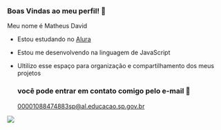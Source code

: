 ### Boas Vindas ao meu perfil! 💙

Meu nome é Matheus David

- Estou estudando no [Alura](https://www.alura.com.br)
- Estou me desenvolvendo na linguagem de JavaScript
- Ultilizo esse espaço para organização e compartilhamento dos meus projetos

  ### você pode entrar em contato comigo pelo e-mail 📧
  00001088474883sp@al.educacao.sp.gov.br

![](https://media1.tenor.com/m/irNhvoagsnEAAAAC/happy-dance-potato-sad-potato.gif)
 
